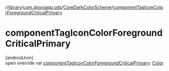 //[library](../../../index.md)/[com.glovoapp.uds](../index.md)/[CoreDarkColorScheme](index.md)/[componentTagIconColorForegroundCriticalPrimary](component-tag-icon-color-foreground-critical-primary.md)

# componentTagIconColorForegroundCriticalPrimary

[androidJvm]\
open override val [componentTagIconColorForegroundCriticalPrimary](component-tag-icon-color-foreground-critical-primary.md): [Color](https://developer.android.com/reference/kotlin/androidx/compose/ui/graphics/Color.html)
